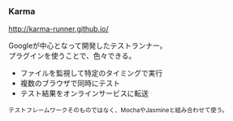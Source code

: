 ### Karma
<http://karma-runner.github.io/>

Googleが中心となって開発したテストランナー。  
プラグインを使うことで、色々できる。

- ファイルを監視して特定のタイミングで実行
- 複数のブラウザで同時にテスト
- テスト結果をオンラインサービスに転送

<small>テストフレームワークそのものではなく、MochaやJasmineと組み合わせて使う。</small>
